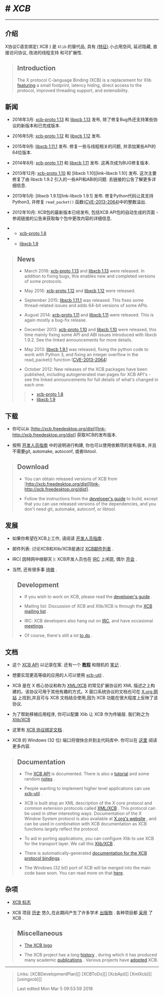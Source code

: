# # ***XCB***

***
<!--![alt][IMG-LOGO]-->

## 介绍

X协议C语言绑定( XCB ) 是 `Xlib` 的替代品, 具有 [(特征)][link-特征] 小占用空间, 延迟隐藏, 直接访问协议, 改进的线程支持 和可扩展性.

> ## Introduction
>
> The X protocol C-language Binding (XCB) is a replacement for Xlib [featuring][link-Featuring] a small footprint, latency hiding, direct access to the protocol, improved threading support, and extensibility.

## 新闻

* 2018年3月: [xcb-proto 1.13][link-xcb-proto-1.13] 和 [libxcb 1.13][link-libxcb-1.13] 发布,  除了修复Bug外还支持某些协议的新版本和已完成版本.
* 2016年5月: [xcb-proto 1.12][link-xcb-proto-1.12] 和 [libxcb 1.12][link-libxcb-1.12] 发布.

* 2015年9月: [libxcb 1.11.1][link-libxcb-1.11.1] 发布. 修复一些与线程相关的问题, 并添加某些API的64位版本.

* 2014年8月: [xcb-proto 1.11][link-xcb-proto-1.11] 和 [libxcb 1.11][link-libxcb-1.11] 发布. 这再次成为BUG修复版本.

* 2013年12月: [xcb-proto 1.10][link-xcb-proto-1.10] 和 [libxcb 1.10][link-libxcb 1.10] 发布. 这次主要修复了由 libxcb 1.9.2 引入的一些API和ABI的问题. 去链接的公告了解更多详细信息.

* 2013年5月: [libxcb 1.9.1][link-libxcb 1.9.1] 发布. 修复Python代码让其支持Python3, 并修复 `read_packet()` 函数([CVE-2013-2064][link-CVE-2013-2064])中的整数溢出.

* 2012年10月: XCB包的最新版本已经发布, 包括XCB API包的自动生成的页面 - 参阅链接的公告来获取每个包中更改内容的详细信息.
 * * [xcb-proto 1.8][link-xcb-proto-1.8] 
 * * [libxcb 1.9][link-libxcb-1.9]

> ## News
>
> * March 2018: [xcb-proto 1.13][link-xcb-proto-1.13] and [libxcb 1.13][link-libxcb-1.13] were released. In addition to fixing bugs, this enables new and completed versions of some protocols.
>
> * May 2016: [xcb-proto 1.12][link-xcb-proto-1.12] and [libxcb 1.12][link-libxcb-1.12] were released.
>
> * September 2015: [libxcb 1.11.1][link-libxcb-1.11.1] was released. This fixes some thread-related issues and adds 64-bit versions of some APIs.
>
> * August 2014: [xcb-proto 1.11][link-xcb-proto-1.11] and [libxcb 1.11][link-libxcb-1.11] were released. This is again mostly a bug-fix release.
>
> * December 2013: [xcb-proto 1.10][link-xcb-proto-1.10] and [libxcb 1.10][link-libxcb-1.10] were released, this time mainly fixing some API and ABI issues introduced with libxcb 1.9.2. See the linked announcements for more details.
>
> * May 2013: [libxcb 1.9.1][link-libxcb-1.9.1] was released, fixing the python code to work with Python 3, and fixing an integer overflow in the read_packet() function ([CVE-2013-2064][link-CVE-2013-2064])
>
> * October 2012: New releases of the XCB packages have been published, including autogenerated man pages for XCB API's - see the linked announcements for full details of what's changed in each one:
>> * [xcb-proto 1.8][link-xcb-proto-1.8] 
>> * [libxcb 1.9][link-libxcb-1.9]

## 下载

* 你可以从 [http://xcb.freedesktop.org/dist][link-http://xcb.freedesktop.org/dist] 获取XCB的发布版本.

* 按照 [开发人员指南][link-开发人员指南] 中的说明进行构建, 你也可以使用依赖项的发布版本, 并且不需要git, automake, autoconf, 或者libtool.

> ## Download
>
> * You can obtain released versions of XCB from [http://xcb.freedesktop.org/dist][link-http://xcb.freedesktop.org/dist].
>
> * Follow the instructions from the [developer's guide][link-developer's-guide] to build, except that you can use released versions of the dependencies, and you don't need git, automake, autoconf, or libtool.

## 发展

* 如果你希望在XCB上工作, 请阅读 [开发人员指南][link-开发人员指南] .

* 邮件列表: 讨论XCB和Xlib/XCB是通过 [XCB邮件列表][link-XCB邮件列表] .

* IRC( 因特网中继聊天 ): XCB开发人员也在 [IRC][link-IRC-CH] 上闲逛, 偶尔 [开会][link-开会] .

* 当然, 还有很多事 [待做][link-待做] .

> ## Development
>
> * If you wish to work on XCB, please read the [developer's guide][link-developer's-guide] .
>
> * Mailing list: Discussion of XCB and Xlib/XCB is through the [XCB mailing list][link-XCB-mailing-list] .
>
> * IRC: XCB developers also hang out on [IRC][link-IRC], and have occasional [meetings][link-meetings] .
>
> * Of course, there's still a lot [to do][link-to-do] .

## 文档

* 这个 [XCB API][link-XCB-API-CN] 以记录在案. 还有一个 [__教程__][link-教程] 和随机的 [笔记][link-笔记] .

* 想要实现更高等级的应用的人可以使用 [xcb-util][link-xcb-util-cn] .

* XCB 是在 X 核心协议和称为 [XML/XCB][link-XML/XCB-cn] 的常见扩展协议的 XML 描述之上构建的。该协议可用于其他有趣的方式。X 窗口系统协议的文档也可在 [X.org 网站][link-Xorg-web] 上找到,并且可与 XCB 文档结合使用,因为 XCB 功能在很大程度上反映了该协议.

* 为了帮助移植应用程序, 你可以配置 Xlib 让 XCB 作为传输层. 我们称之为 [Xlib/XCB][link-Xlib/XCB-cn]
* 这里有 [XCB 协议绑定文档][link-XCB-协议绑定文档] .

* XCB 的 Windows (32 位) 端口将很快合并到主代码库中. 你可以在 [这里][link-XCB-Win32-cn] 阅读更多内容.

> ## Documentation
> * The [XCB API][link-XCB-API] is documented. There is also a [tutorial][link-tutorial] and some random [notes][link-notes] .
>
> * People wanting to implement higher level applications can use [xcb-util][link-xcb-util] .
>
> * XCB is built atop an XML description of the X core protocol and common extension protocols called [XML/XCB][link-XML/XCB]  . This protocol can be used in other interesting ways. Documentation of the X Window System protocol is also available at [X.org's website][link-Xorg-web] , and can be used in combination with XCB documentation as XCB functions largely reflect the protocol.
>
> * To aid in porting applications, you can configure Xlib to use XCB for the transport layer. We call this [Xlib/XCB][link-Xlib/XCB] .
>
> * There is automatically-generated [documentation for the XCB protocol bindings][link-XCB-protocol-bindings] .
>
> * The Windows (32 bit) port of XCB will be merged into the main code base soon. You can read more on that [here][link-XCB-Win32].

## 杂项

* [XCB 标志][link-XCB-logo]

* XCB 项目 [历史][link-XCB-history-cn] 悠久,在此期间产生了许多学术 [出版物][link-XCB-publications-cn] . 各种项目都 [采用][link-XCB-adoption-cn] 了 XCB .

> ## Miscellaneous
>
> * [The XCB logo][link-XCB-logo]
>
> * The XCB project has a long [history][link-XCB-history] , during which it has produced many academic [publications][link-XCB-publications] . Various projects have [adopted][link-XCB-adoption] XCB.

***

> Links: [XCBDevelopmentPlan][] [XCBToDo][] [XcbApi][] [XmlXcb][] [usingxcb][]
>
> Last edited Mon Mar 5 09:53:59 2018




[link-特征]: 001-特征.md
[link-Featuring]: https://xcb.freedesktop.org/Features/
[link-xcb-proto-1.13]: https://lists.freedesktop.org/archives/xcb/2018-March/011090.html
[link-libxcb-1.13]: https://lists.freedesktop.org/archives/xcb/2018-March/011091.html
[link-xcb-proto-1.12]: https://lists.x.org/archives/xorg-announce/2016-May/002693.html
[link-libxcb-1.12]: https://lists.x.org/archives/xorg-announce/2016-May/002694.html
[link-libxcb-1.11.1]: https://lists.x.org/archives/xorg-announce/2015-September/002633.html
[link-xcb-proto-1.11]: https://lists.x.org/archives/xorg-announce/2014-August/002468.html
[link-libxcb-1.11]: https://lists.x.org/archives/xorg-announce/2014-August/002469.html
[link-xcb-proto-1.10]: https://lists.x.org/archives/xorg-announce/2013-December/002382.html
[link-libxcb-1.10]: https://lists.x.org/archives/xorg-announce/2013-December/002383.html
[link-libxcb-1.9.1]: https://lists.x.org/archives/xorg-announce/2013-May/002230.html
[link-CVE-2013-2064]: http://www.x.org/wiki/Development/Security/Advisory-2013-05-23/
[link-xcb-proto-1.8]: https://lists.freedesktop.org/archives/xcb/2012-October/007892.html
[link-libxcb-1.9]: https://lists.freedesktop.org/archives/xcb/2012-October/007893.html
[link-http://xcb.freedesktop.org/dist]: http://xcb.freedesktop.org/dist



[link-开发人员指南]: 002-开发人员指南.md
[link-developer's-guide]: https://xcb.freedesktop.org/DevelopersGuide/
[link-XCB邮件列表]: 003-XCB邮件列表.md
[link-XCB-mailing-list]: https://lists.freedesktop.org/mailman/listinfo/xcb
[link-IRC-CH]: 004-IRC-CH.md
[link-IRC]: https://xcb.freedesktop.org/IRC/

[link-开会]: 005-开会.md
[link-meetings]: https://xcb.freedesktop.org/Meetings/
[link-待做]: 006-待做.md 
[link-to-do]: https://xcb.freedesktop.org/TODO/
[link-XCB-API-CN]: 007-XCB-API-CN.md
[link-XCB-API]:  https://xcb.freedesktop.org/XcbApi/

[link-教程]: xcb-en-cn/教程/008-教程.md

[link-tutorial]: https://xcb.freedesktop.org/tutorial/
[link-笔记]: 009-笔记.md
[link-notes]: https://xcb.freedesktop.org/XcbNotes/
[link-xcb-util-cn]: 010-xcb-util-cn.md
[link-xcb-util]: https://xcb.freedesktop.org/XcbUtil/
[link-XML/XCB-cn]: 011-XML-XCB-cn.md
[link-XML/XCB]: https://xcb.freedesktop.org/XmlXcb/
[link-Xorg-web]: https://www.x.org/releases/X11R7.7/doc/index.html#protocol
[link-Xlib/Xcb-cn]: 012-Xlib-XCB-cn.md
[link-Xlib/XCB]: https://xcb.freedesktop.org/XlibXcb/
[link-XCB-协议绑定文档]: 013-XCB-协议绑定文档.md
[link-XCB-protocol-bindings]: https://xcb.freedesktop.org/manual/modules.html
[link-XCB-Win32-cn]: 014-XCB-Win32-cn.md
[link-XCB-Win32]: https://xcb.freedesktop.org/win32port/
[link-XCB-logo]: https://xcb.freedesktop.org/KittyLogo/
[link-XCB-history-cn]: 015-XCB历史.md
[link-XCB-history]: https://xcb.freedesktop.org/History/
[link-XCB-publications-cn]: 016-XCB出版物.md
[link-XCB-publications]: https://xcb.freedesktop.org/Publications/
[link-XCB-adoption-cn]: 017-XCB使用者.md
[link-XCB-adoption]: https://xcb.freedesktop.org/adoption/
[link-]: 
[link-]: 


[img-LOGO]: xcb-logo.png
